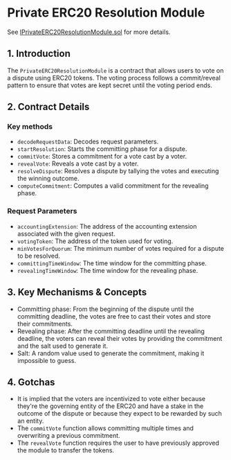 # Private ERC20 Resolution Module

See [IPrivateERC20ResolutionModule.sol](/solidity/interfaces/modules/resolution/IPrivateERC20ResolutionModule.sol/interface.IPrivateERC20ResolutionModule.md) for more details.

## 1. Introduction

The `PrivateERC20ResolutionModule` is a contract that allows users to vote on a dispute using ERC20 tokens. The voting process follows a commit/reveal pattern to ensure that votes are kept secret until the voting period ends.

## 2. Contract Details

### Key methods

- `decodeRequestData`: Decodes request parameters.
- `startResolution`: Starts the committing phase for a dispute.
- `commitVote`: Stores a commitment for a vote cast by a voter.
- `revealVote`: Reveals a vote cast by a voter.
- `resolveDispute`: Resolves a dispute by tallying the votes and executing the winning outcome.
- `computeCommitment`: Computes a valid commitment for the revealing phase.

### Request Parameters

- `accountingExtension`: The address of the accounting extension associated with the given request.
- `votingToken`: The address of the token used for voting.
- `minVotesForQuorum`: The minimum number of votes required for a dispute to be resolved.
- `committingTimeWindow`: The time window for the committing phase.
- `revealingTimeWindow`: The time window for the revealing phase.

## 3. Key Mechanisms & Concepts

- Committing phase: From the beginning of the dispute until the committing deadline, the votes are free to cast their votes and store their commitments.
- Revealing phase: After the committing deadline until the revealing deadline, the voters can reveal their votes by providing the commitment and the salt used to generate it.
- Salt: A random value used to generate the commitment, making it impossible to guess.

## 4. Gotchas

- It is implied that the voters are incentivized to vote either because they're the governing entity of the ERC20 and have a stake in the outcome of the dispute or because they expect to be rewarded by such an entity.
- The `commitVote` function allows committing multiple times and overwriting a previous commitment.
- The `revealVote` function requires the user to have previously approved the module to transfer the tokens.
